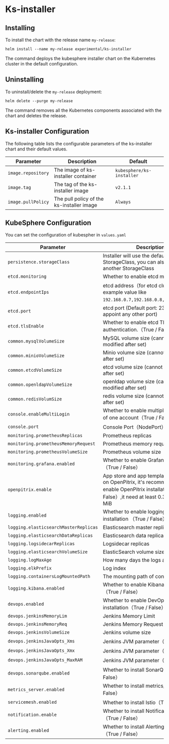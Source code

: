 # Ks-installer

## Installing

To install the chart with the release name `my-release`:

```console
helm install --name my-release experimental/ks-installer
```

The command deploys the kubesphere installer chart on the Kubernetes cluster in the default configuration. 

## Uninstalling

To uninstall/delete the `my-release` deployment:

```console
helm delete --purge my-release
```

The command removes all the Kubernetes components associated with the chart and deletes the release.

## Ks-installer Configuration

The following table lists the configurable parameters of the ks-installer chart and their default values.

Parameter | Description | Default
--- | --- | ---
`image.repository` | The image of ks-installer container | `kubesphere/ks-installer`
`image.tag` | The tag of the ks-installer image | `v2.1.1`
`image.pullPolicy` | The pull policy of the ks-installer image | `Always`

## KubeSphere Configuration

You can set the configuration of kubespher in `values.yaml`

Parameter | Description | Default
--- | --- | ---
`persistence.storageClass` | Installer will use the default StorageClass, you can also designate another StorageClass| `""`
`etcd.monitoring `| Whether to enable etcd monitoring|`False`
`etcd.endpointIps`|etcd address（for etcd cluster,see an example value like `192.168.0.7,192.168.0.8,192.168.0.9`）|`192.168.0.7,192.168.0.8,192.168.0.9`
`etcd.port`|etcd port (Default port: 2379, you can appoint any other port) | `2379`
`etcd.tlsEnable`|Whether to enable etcd TLS certificate authentication.（True / False）| `True`
`common.mysqlVolumeSize`|MySQL volume size (cannot be modified after set)|`20Gi`
`common.minioVolumeSize`|Minio volume size (cannot be modified after set)|`20Gi`
`common.etcdVolumeSize`|etcd volume size (cannot be modified after set) |`20Gi`
`common.openldapVolumeSize`|openldap volume size (cannot be modified after set)|`2Gi`
`common.redisVolumSize`|redis volume size (cannot be modified after set)|`2Gi`
`console.enableMultiLogin`|Whether to enable multiple point login of one account（True / False）|`False`
`console.port`|Console Port（NodePort）|`30880`
`monitoring.prometheusReplicas`|Prometheus replicas|`1`
`monitoring.prometheusMemoryRequest`|Prometheus memory request|`400Mi`
`monitoring.prometheusVolumeSize`|Prometheus volume size|`20Gi`
`monitoring.grafana.enabled`|Whether to enable Grafana installation（True / False）|`False`
`openpitrix.enable`|App store and app templates are based on OpenPitrix, it's recommended to enable OpenPitrix installation（True / False）,it need at least 0.3 core, 300 MiB|`False`
`logging.enabled`|Whether to enable logging system installation   （True / False）|`False`
`logging.elasticsearchMasterReplicas`|Elasticsearch master replicas|`1`
`logging.elasticsearchDataReplicas`|Elasticsearch data replicas|`1`
`logging.logsidecarReplicas`|Logsidecar replicas|`2`
`logging.elasticsearchVolumeSize`|ElasticSearch volume size|`20Gi`
`logging.logMaxAge`|How many days the logs are remained|`7`
`logging.elkPrefix`|Log index |`logstash `
`logging.containersLogMountedPath`|The mounting path of container logs|`""`
`logging.kibana.enabled`|Whether to enable Kibana installation（True / False）|`False`
`devops.enabled`|Whether to enable DevOps system installation（True / False）`False`
`devops.jenkinsMemoryLim`|Jenkins Memory Limit|`2Gi`
`devops.jenkinsMemoryReq`|Jenkins Memory Request|`1500Mi`
`devops.jenkinsVolumeSize`|Jenkins volume size|`8Gi`
`devops.jenkinsJavaOpts_Xms`|Jenkins JVM parameter（Xms）|`512m`
`devops.jenkinsJavaOpts_Xmx`|Jenkins  JVM parameter（Xmx）|`512m`
`devops.jenkinsJavaOpts_MaxRAM`|Jenkins  JVM parameter（MaxRAM）|`2Gi`
`devops.sonarqube.enabled`|Whether to install SonarQube（True / False）|`False`
`metrics_server.enabled`|Whether to install metrics_serverTrue / False）| `False`
`servicemesh.enabled`|Whether to install Istio（True / False）|`False`
`notification.enable`|Whether to install Notification sysytem （True / False）|`False`
`alerting.enabled`|Whether to install Alerting sysytem （True / False）|`False`